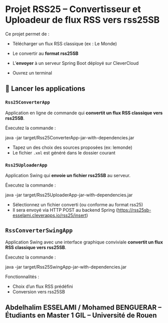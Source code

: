 # Projet RSS25 – Convertisseur et Uploadeur de flux RSS vers rss25SB

Ce projet permet de :

- Télécharger un flux RSS classique (ex : Le Monde)
- Le convertir au **format rss25SB**
- L’**envoyer** à un serveur Spring Boot déployé sur CleverCloud



- Ouvrez un terminal 


## 🚀 Lancer les applications



### `Rss25ConverterApp`

Application en ligne de commande qui **convertit un flux RSS classique vers rss25SB**.

Éxecutez la commande :

java -jar target/Rss25ConverterApp-jar-with-dependencies.jar


* Tapez un des choix des sources proposées (ex: lemonde)
* Le fichier `.xml` est généré dans le dossier courant



### `Rss25UploaderApp`

Application Swing qui **envoie un fichier rss25SB** au serveur.


Éxecutez la commande :

java -jar target/Rss25UploaderApp-jar-with-dependencies.jar


* Sélectionnez un fichier converti (ou conforme au format rss25)
* Il sera envoyé via HTTP POST au backend Spring (https://rss25sb-esselami.cleverapps.io/rss25/insert)



## `RssConverterSwingApp`

Application Swing avec une interface graphique conviviale **convertit un flux RSS classique vers rss25SB**.

Éxecutez la commande :

java -jar target/Rss25SwingApp-jar-with-dependencies.jar


Fonctionnalités :

* Choix d’un flux RSS prédéfini
* Conversion vers rss25SB




## Abdelhalim ESSELAMI / Mohamed BENGUERAR – Étudiants en Master 1 GIL – Université de Rouen
